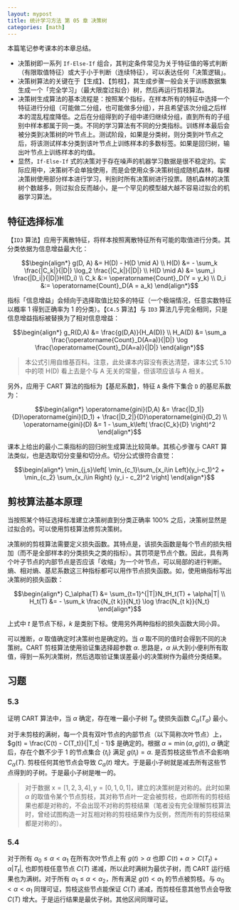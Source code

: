 ```yaml
---
layout: mypost
title: 统计学习方法 第 05 章 决策树
categories: [math]
---
```


本篇笔记参考课本的本章总结。

- 决策树即一系列 `If-Else-If` 组合，其判定条件常见为关于特征值的等式判断（有限取值特征）或大于小于判断（连续特征），可以表达任何「决策逻辑」。
- 决策树算法的关键在于【生成】、【剪枝】，其生成步骤一般会关于训练数据集生成一个「完全学习」（最大限度过拟合）树，然后再运行剪枝算法。
- 决策树生成算法的基本流程是：按照某个指标，在样本所有的特征中选择一个特征进行分组（可能做二分组，也可能做多分组），并且希望该次分组之后样本的混乱程度降低。之后在分组得到的子组中递归继续分组，直到所有的子组别中样本都属于同一类。不同的学习算法有不同的分类指标。训练样本最后会被分类到决策树的叶节点上。测试阶段，如果是分类树，则分类到叶节点之后，将该测试样本分类到该叶节点上训练样本的多数标签。如果是回归树，输出叶节点上训练样本的均值。
- 显然，`If-Else-If` 式的决策对于存在噪声的机器学习数据是很不稳定的。实际应用中，决策树不会单独使用，而是会使用众多决策树组成随机森林，每棵决策树使用部分样本进行学习，判别时所有决策树进行投票。随机森林的决策树个数越多，则过拟合反而越小，是一个罕见的模型越大越不容易过拟合的机器学习算法。

## 特征选择标准

【`ID3` 算法】应用于离散特征，将样本按照离散特征所有可能的取值进行分类。其分类依据为信息增益最大化：

$$\begin{align*}
g(D, A) &= H(D) - H(D \mid A) \\
H(D) &= - \sum_k \frac{|C_k|}{|D|} \log_2 \frac{|C_k|}{|D|} \\
H(D \mid A) &= \sum_i \frac{|D_i|}{|D|}H(D_i) \\
C_k &:= \operatorname{Count}_D(Y = y_k) \\
D_i &:= \operatorname{Count}_D(A = a_k)
\end{align*}$$

指标「信息增益」会倾向于选择取值比较多的特征（一个极端情况，任意实数特征以概率 1 得到正确率为 1 的分类）。【`C4.5` 算法】与 `ID3` 算法几乎完全相同，只是信息增益指标被替换为了相对信息增益：

$$\begin{align*}
g_R(D,A) &= \frac{g(D,A)}{H_A(D)} \\
H_A(D) &= \sum_a \frac{\operatorname{Count}_D(A=a)}{|D|} \log \frac{\operatorname{Count}_D(A=a)}{|D|}
\end{align*}$$

> 本公式引用自维基百科。注意，此处课本内容没有表达清楚，课本公式 5.10 中的项 H(D) 看上去是个与 A 无关的常量，但该项应该与 A 相关。
> 

另外，应用于 CART 算法的指标为【基尼系数】，特征 `A` 条件下集合 `D` 的基尼系数为：

$$\begin{align*}
\operatorname{gini}(D,A) &= \frac{|D_1|}{D}\operatorname{gini}(D_1) + \frac{|D_2|}{D}\operatorname{gini}(D_2) \\
\operatorname{gini}(D) &= 1 - \sum_k\left( \frac{C_k}{D} \right)^2
\end{align*}$$

课本上给出的最小二乘指标的回归树生成算法比较简单。其核心步骤与 CART 算法类似，也是选取切分变量和切分点。切分公式很符合直觉：

$$\begin{align*}
\min_{j,s}\left[
\min_{c_1}\sum_{x_i\in Left}(y_i-c_1)^2 + \min_{c_2} \sum_{x_i\in Right} (y_i - c_2)^2
\right]
\end{align*}$$

## 剪枝算法基本原理

当按照某个特征选择标准建立决策树直到分类正确率 100% 之后，决策树显然是过拟合的。可以使用剪枝算法修剪决策树。

决策树的剪枝算法需要定义损失函数。其特点是，该损失函数是每个节点的损失相加（而不是全部样本的分类损失之类的指标）。其罚项是节点个数。因此，具有两个叶子节点的内部节点是否应该「收缩」为一个叶节点，可以局部的进行判断。熵、相对熵、基尼系数这三种指标都可以用作节点损失函数。如，使用熵指标写出决策树的损失函数：

$$\begin{align*}
C_\alpha(T) &= \sum_{t=1}^{|T|}N_tH_t(T) + \alpha|T| \\
H_t(T) &= - \sum_k \frac{N_{t k}}{N_t} \log \frac{N_{t k}}{N_t}
\end{align*}$$

上式中 $t$ 是节点下标，$k$ 是类别下标。使用另外两种指标的损失函数大同小异。

可以推断，$\alpha$ 取值确定时决策树也是确定的。当 $\alpha$ 取不同的值时会得到不同的决策树。CART 剪枝算法使用验证集选择超参数 $\alpha$. 思路是，$\alpha$ 从大到小便利所有取值，得到一系列决策树，然后选取验证集误差最小的决策树作为最终分类结果。

## 习题

### 5.3

证明 CART 算法中，当 $\alpha$ 确定，存在唯一最小子树 $T_\alpha$ 使损失函数 $C_\alpha(T_a)$ 最小。

对于未剪枝的满树，每一个具有双叶节点的内部节点（以下简称次叶节点）上，$g(t) = \frac{C(t) - C(T_t)}{|T_t| - 1}$ 是确定的。根据 $\alpha = \min (\alpha, g(t))$, $\alpha$ 确定后，存在个数不少于 1 的节点集合 $\{t_i\}$ 满足 $g(t_i) = \alpha$. 是否剪枝这些节点不会影响 $C_\alpha(T)$. 剪枝任何其他节点会导致 $C_\alpha(t)$ 增大。于是最小子树就是减去所有这些节点得到的子树。于是最小子树是唯一的。

> 对于数据 x = [1, 2, 3, 4], y = [0, 1, 0, 1]，建立的决策树是对称的。此时如果 $\alpha$ 的取值令某个节点剪枝，其对称节点叶一定会被剪枝，也即所有的剪枝结果也都是对称的，不会出现不对称的剪枝结果（笔者没有完全理解剪枝算法时，曾经试图构造一对互相对称的剪枝结果作为反例，然而所有的剪枝结果都是对称的）。
> 

### 5.4

对于所有 $\alpha_0 ≤ \alpha < \alpha_1$ 在所有次叶节点上有 $g(t) > \alpha$ 也即 $C(t) + \alpha > C(T_t) + \alpha|T_t|$, 也即剪枝任意节点 $C(T)$ 递减，所以此时满树为最优子树，而 CART 运行结果也为满树。对于所有 $\alpha_1 ≤ \alpha < \alpha_2$，所有满足 $g(t) < \alpha_1$ 的节点被剪枝。与 $\alpha_0 < \alpha < \alpha_1$ 同理可证，剪枝这些节点能保证 $C(T)$ 递减，而剪枝任意其他节点会导致 $C(T)$ 增大。于是运行结果是最优子树。其他区间同理可证。
